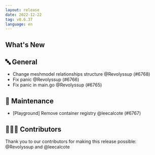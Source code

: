 ```yaml
---
layout: release
date: 2022-12-22
tag: v0.6.37
language: en
---
```


## What's New

## 🔤 General

- Change meshmodel relationships structure @Revolyssup (#6768)
- Fix panic @Revolyssup (#6766)
- Fix panic in main.go @Revolyssup (#6765)

## 🧰 Maintenance

- [Playground] Remove container registry @leecalcote (#6767)

## 👨🏽‍💻 Contributors

Thank you to our contributors for making this release possible:
@Revolyssup and @leecalcote
